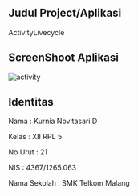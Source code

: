 ## Judul Project/Aplikasi
ActivityLivecycle

## ScreenShoot Aplikasi
![activity](https://cloud.githubusercontent.com/assets/22719080/19878022/cb367bfc-a016-11e6-80f6-3d5cc36d8992.PNG)

## Identitas

Nama : Kurnia Novitasari D

Kelas : XII RPL 5

No Urut : 21

NIS : 4367/1265.063

Nama Sekolah : SMK Telkom Malang
